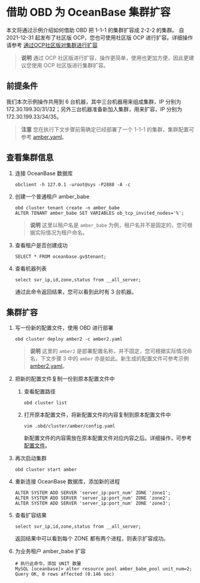 # 借助 OBD 为 OceanBase 集群扩容

本文将通过示例介绍如何借助 OBD 把 1-1-1 的集群扩容成 2-2-2 的集群。
自 2021-12-31 起发布了社区版 OCP，您也可使用社区版 OCP 进行扩容。详细操作请参考 [通过OCP社区版对集群进行扩容](../4.installation-and-deployment/15.scale-out-by-ocp.md)
> **说明**
> 通过 OCP 社区版进行扩容，操作更简单，使用也更加方便，因此更建议您使用 OCP 社区版进行集群扩容。

## 前提条件

我们本次示例操作共用到 6 台机器，其中三台机器用来组成集群，IP 分别为172.30.199.30/31/32；另外三台机器准备新加入集群，用来扩容，IP 分别为 172.30.199.33/34/35。
>**注意**
>您在执行下文步骤前需确定已经部署了一个 1-1-1 的集群，集群配置可参考 [amber.yaml](https://github.com/Xjxjy/scale-out-oceanbase-cluster/blob/main/amber.yaml)。

## 查看集群信息

1. 连接 OceanBase 数据库

   ```unknow
   obclient -h 127.0.1 -uroot@sys -P2888 -A -c
   ```

2. 创建一个普通租户 amber_babe

   ```unknow
   obd cluster tenant create -n amber_babe
   ALTER TENANT amber_babe SET VARIABLES ob_tcp_invited_nodes='%';
   ```

   > **说明**
   > 这里以租户名是 `amber_babe` 为例，租户名并不是固定的，您可根据实际情况为租户命名。

3. 查看租户是否创建成功

   ```unknow
   SELECT * FROM oceanbase.gv$tenant;
   ```

4. 查看机器列表

   ```unknow
   select svr_ip,id,zone,status from __all_server;
   ```

   通过此命令返回结果，您可以看到此时有 3 台机器。

## 集群扩容

1. 写一份新的配置文件，使用 OBD 进行部署

   ```unknow
   obd cluster deploy amber2 -c amber2.yaml
   ```

   > **说明**
   > 这里的 `amber2` 是部署配置名称，并不固定，您可根据实际情况命名，下文步骤 3 中的 `amber` 亦是如此。新生成的配置文件可参考示例 [amber2.yaml](https://github.com/Xjxjy/scale-out-oceanbase-cluster/blob/main/amber2.yaml)。

2. 把新的配置文件复制一份到原本配置文件中

   1. 查看配置路径

      ```unknow
      obd cluster list
      ```

   2. 打开原本配置文件，将新配置文件的内容复制到原本配置文件中

      ```unknow
      vim .obd/cluster/amber/config.yaml
      ```

      新配置文件的内容需放在原本配置文件对应内容之后。详细操作，可参考 [配置文件](https://github.com/Xjxjy/scale-out-oceanbase-cluster/blob/main/amber3.yaml)。

3. 再次启动集群

   ```unknow
   obd cluster start amber
   ```

4. 重新连接 OceanBase 数据库，添加新的进程

   ```unknow
   ALTER SYSTEM ADD SERVER 'server_ip:port_num' ZONE 'zone1';
   ALTER SYSTEM ADD SERVER 'server_ip:port_num' ZONE 'zone2';
   ALTER SYSTEM ADD SERVER 'server_ip:port_num' ZONE 'zone3';
   ```

5. 查看扩容结果

   ```unknow
   select svr_ip,id,zone,status from __all_server;
   ```

   返回结果中可以看到每个 ZONE 都有两个进程，则表示扩容成功。

6. 为业务租户 amber_babe 扩容

   ```unknow
   # 执行此命令，添加 UNIT 数量
   MySQL [oceanbase]> alter resource pool amber_babe_pool unit_num=2;
   Query OK, 0 rows affected (0.146 sec)
   ```
